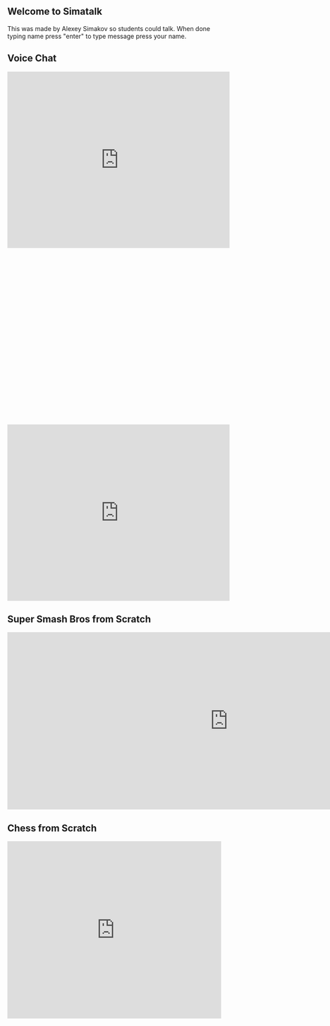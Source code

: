<script async src="https://pagead2.googlesyndication.com/pagead/js/adsbygoogle.js?client=ca-pub-9413704551073936"
     crossorigin="anonymous"></script>

## Welcome to Simatalk

This was made by Alexey Simakov so students could talk. When done typing name press "enter"
to type message press your name.

## Voice Chat

<iframe src="https://talky.io/simatalk" width="100%" height="400" frameborder="0" scrolling="no"></iframe>

<div id="tlkio" data-channel="student-talk" data-theme="theme--minimal" style="width:100%;height:400;"></div><script async src="http://tlk.io/embed.js" type="text/javascript"></script>

<iframe src="https://tlk.io/student-talk" width="100%" height="400" frameborder="0" scrolling="no"></iframe>

## Super Smash Bros from Scratch
<iframe src="https://scratch.mit.edu/projects/318927435/embed" allowtransparency="true" width="1000" height="402" frameborder="0" scrolling="no" allowfullscreen></iframe>

## Chess from Scratch
<iframe src="https://scratch.mit.edu/projects/148769358/embed" allowtransparency="true" width="485" height="402" frameborder="0" scrolling="no" allowfullscreen></iframe>
